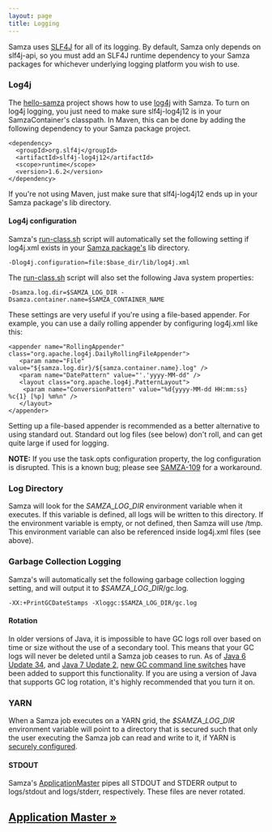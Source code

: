 ```yaml
---
layout: page
title: Logging
---
```


Samza uses [SLF4J](http://www.slf4j.org/) for all of its logging. By default, Samza only depends on slf4j-api, so you must add an SLF4J runtime dependency to your Samza packages for whichever underlying logging platform you wish to use.

### Log4j

The [hello-samza](/startup/hello-samza/0.7.0) project shows how to use [log4j](http://logging.apache.org/log4j/1.2/) with Samza. To turn on log4j logging, you just need to make sure slf4j-log4j12 is in your SamzaContainer's classpath. In Maven, this can be done by adding the following dependency to your Samza package project.

    <dependency>
      <groupId>org.slf4j</groupId>
      <artifactId>slf4j-log4j12</artifactId>
      <scope>runtime</scope>
      <version>1.6.2</version>
    </dependency>

If you're not using Maven, just make sure that slf4j-log4j12 ends up in your Samza package's lib directory.

#### Log4j configuration

Samza's [run-class.sh](packaging.html) script will automatically set the following setting if log4j.xml exists in your [Samza package's](packaging.html) lib directory.

    -Dlog4j.configuration=file:$base_dir/lib/log4j.xml

The [run-class.sh](packaging.html) script will also set the following Java system properties:

    -Dsamza.log.dir=$SAMZA_LOG_DIR -Dsamza.container.name=$SAMZA_CONTAINER_NAME

These settings are very useful if you're using a file-based appender. For example, you can use a daily rolling appender by configuring log4j.xml like this:

```
<appender name="RollingAppender" class="org.apache.log4j.DailyRollingFileAppender">
   <param name="File" value="${samza.log.dir}/${samza.container.name}.log" />
   <param name="DatePattern" value="'.'yyyy-MM-dd" />
   <layout class="org.apache.log4j.PatternLayout">
    <param name="ConversionPattern" value="%d{yyyy-MM-dd HH:mm:ss} %c{1} [%p] %m%n" />
   </layout>
</appender>
```

Setting up a file-based appender is recommended as a better alternative to using standard out. Standard out log files (see below) don't roll, and can get quite large if used for logging.

**NOTE:** If you use the task.opts configuration property, the log configuration is disrupted. This is a known bug; please see [SAMZA-109](https://issues.apache.org/jira/browse/SAMZA-109) for a workaround.

### Log Directory

Samza will look for the _SAMZA_\__LOG_\__DIR_ environment variable when it executes. If this variable is defined, all logs will be written to this directory. If the environment variable is empty, or not defined, then Samza will use /tmp. This environment variable can also be referenced inside log4j.xml files (see above).

### Garbage Collection Logging

Samza's will automatically set the following garbage collection logging setting, and will output it to _$SAMZA_\__LOG_\__DIR_/gc.log.

    -XX:+PrintGCDateStamps -Xloggc:$SAMZA_LOG_DIR/gc.log

#### Rotation

In older versions of Java, it is impossible to have GC logs roll over based on time or size without the use of a secondary tool. This means that your GC logs will never be deleted until a Samza job ceases to run. As of [Java 6 Update 34](http://www.oracle.com/technetwork/java/javase/2col/6u34-bugfixes-1733379.html), and [Java 7 Update 2](http://www.oracle.com/technetwork/java/javase/7u2-relnotes-1394228.html), [new GC command line switches](http://bugs.sun.com/bugdatabase/view_bug.do?bug_id=6941923) have been added to support this functionality. If you are using a version of Java that supports GC log rotation, it's highly recommended that you turn it on.

### YARN

When a Samza job executes on a YARN grid, the _$SAMZA_\__LOG_\__DIR_ environment variable will point to a directory that is secured such that only the user executing the Samza job can read and write to it, if YARN is [securely configured](http://hadoop.apache.org/docs/current/hadoop-project-dist/hadoop-common/ClusterSetup.html).

#### STDOUT

Samza's [ApplicationMaster](../yarn/application-master.html) pipes all STDOUT and STDERR output to logs/stdout and logs/stderr, respectively. These files are never rotated.

## [Application Master &raquo;](../yarn/application-master.html)
